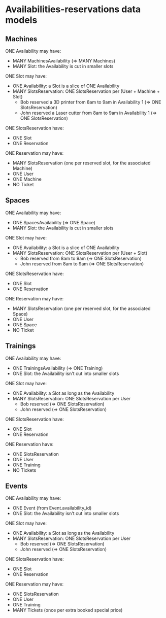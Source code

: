 # Availabilities-reservations data models

## Machines

ONE Availability may have:
- MANY MachinesAvailability (=> MANY Machines)
- MANY Slot: the Availability is cut in smaller slots

ONE Slot may have:
- ONE Availability: a Slot is a slice of ONE Availability
- MANY SlotsReservation: ONE SlotsReservation per (User + Machine + Slot)
  - Bob reserved a 3D printer from 8am to 9am in Availability 1 (=> ONE SlotsReservation)
  - John reserved a Laser cutter from 8am to 9am in Availability 1 (=> ONE SlotsReservation)

ONE SlotsReservation have:
- ONE Slot
- ONE Reservation

ONE Reservation may have:
- MANY SlotsReservation (one per reserved slot, for the associated Machine)
- ONE User
- ONE Machine
- NO Ticket

## Spaces

ONE Availability may have:
- ONE SpacesAvailability (=> ONE Space)
- MANY Slot: the Availability is cut in smaller slots

ONE Slot may have:
- ONE Availability: a Slot is a slice of ONE Availability
- MANY SlotsReservation: ONE SlotsReservation per (User + Slot)
    - Bob reserved from 8am to 9am (=> ONE SlotsReservation)
    - John reserved from 8am to 9am (=> ONE SlotsReservation)

ONE SlotsReservation have:
- ONE Slot
- ONE Reservation

ONE Reservation may have:
- MANY SlotsReservation (one per reserved slot, for the associated Space)
- ONE User
- ONE Space
- NO Ticket

## Trainings

ONE Availability may have:
- ONE TrainingsAvailability (=> ONE Training)
- ONE Slot: the Availability isn't cut into smaller slots

ONE Slot may have:
- ONE Availability: a Slot as long as the Availability
- MANY SlotsReservation: ONE SlotsReservation per User
  - Bob reserved (=> ONE SlotsReservation)
  - John reserved (=> ONE SlotsReservation)

ONE SlotsReservation have:
- ONE Slot
- ONE Reservation

ONE Reservation have:
- ONE SlotsReservation
- ONE User
- ONE Training
- NO Tickets

## Events

ONE Availability may have:
- ONE Event (from Event.availability_id)
- ONE Slot: the Availability isn't cut into smaller slots

ONE Slot may have:
- ONE Availability: a Slot as long as the Availability
- MANY SlotsReservation: ONE SlotsReservation per User
  - Bob reserved (=> ONE SlotsReservation)
  - John reserved (=> ONE SlotsReservation)

ONE SlotsReservation have:
- ONE Slot
- ONE Reservation

ONE Reservation may have:
- ONE SlotsReservation
- ONE User
- ONE Training
- MANY Tickets (once per extra booked special price)
